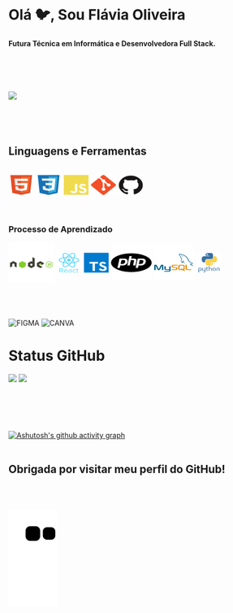 # Olá 🐦, Sou Flávia Oliveira

#### Futura Técnica em Informática e Desenvolvedora Full Stack.

<br>

# <a href="https://www.linkedin.com/in/flavia-oliveira-dev/" target="_blank"><img src="https://img.shields.io/badge/-LinkedIn-%230077B5?style=for-the-badge&logo=linkedin&logoColor=white" target="_blank"></a> 

<br><br>


## Linguagens e Ferramentas
<div style="display: inline_block">
  <br>
    
  <img align="center" alt="HTML" height="40" width="50" src="https://raw.githubusercontent.com/devicons/devicon/master/icons/html5/html5-original.svg">
  <img align="center" alt="CSS" height="40" width="50" src="https://raw.githubusercontent.com/devicons/devicon/master/icons/css3/css3-original.svg">
  <img align="center" alt="Js" height="40" width="50" src="https://raw.githubusercontent.com/devicons/devicon/master/icons/javascript/javascript-plain.svg">
    <img align="center" alt="GIT" height="40" width="50" src="https://raw.githubusercontent.com/devicons/devicon/master/icons/git/git-original.svg">
  <img align="center" alt="GITHUB" height="40" width="50"" src="https://raw.githubusercontent.com/devicons/devicon/master/icons/github/github-original.svg">
  <br><br><br>
  
  ### Processo de Aprendizado
  
  <img align="center" alt="NODEJS" height="80" width="90" src="https://raw.githubusercontent.com/devicons/devicon/master/icons/nodejs/nodejs-original-wordmark.svg">
  <img align="center" alt="REACT" height="40" width="50" src="https://raw.githubusercontent.com/devicons/devicon/master/icons/react/react-original-wordmark.svg">
  <img align="center" alt="TYPESCRIPT" height="40" width="50" src="https://raw.githubusercontent.com/devicons/devicon/master/icons/typescript/typescript-original.svg">
  <img align="center" alt="PHP" height="70" width="80" src="https://raw.githubusercontent.com/devicons/devicon/master/icons/php/php-plain.svg">
  <img align="center" alt="MYSQL" height="70" width="80" src="https://raw.githubusercontent.com/devicons/devicon/master/icons/mysql/mysql-original-wordmark.svg">
  <img align="center" alt="PYTHON" height="40" width="50" src="https://raw.githubusercontent.com/devicons/devicon/master/icons/python/python-original-wordmark.svg">
  <br><br><br><br><br>
  <img align="center" alt="FIGMA" height="40" width="50" src="https://raw.githubusercontent.com/devicons/devicon/master/icons/figma/figma-original-wordmark.svg">
  <img align="center" alt="CANVA" height="40" width="50" src="https://raw.githubusercontent.com/devicons/devicon/master/icons/canva/canva-original-wordmark.svg">

<br>
</div>

 # Status GitHub
<div>
  <a href="https://github.com/FlaviaColiv">
  <img height="180em" src="https://github-readme-stats.vercel.app/api?username=FlaviaColiv&show_icons=true&theme=transparent"/></a>
  <a href="https://github-readme-stats.vercel.app/api/top-langs/?username=FlaviaColiv&layout=compact&langs_count=6&theme=transparent" target="_blank"><img height="179em" src="https://github-readme-stats.vercel.app/api/top-langs/?username=FlaviaColiv&layout=compact&langs_count=6&theme=transparent"/></a>  
</div>


<br><br>

<br>

[![Ashutosh's github activity graph](https://github-readme-activity-graph.cyclic.app/graph?username=FlaviaColiv&theme=minimal)](https://github.com/ashutosh00710/github-readme-activity-graph)
<br><br>
## Obrigada por visitar meu perfil do GitHub!
<br>

<div>
<br>


![Snake animation](https://github.com/FlaviaColiv/FlaviaColiv/blob/output/github-contribution-grid-snake.svg)

<br>

</div>
